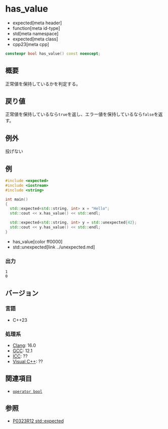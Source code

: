 # has_value
* expected[meta header]
* function[meta id-type]
* std[meta namespace]
* expected[meta class]
* cpp23[meta cpp]

```cpp
constexpr bool has_value() const noexcept;
```

## 概要
正常値を保持しているかを判定する。


## 戻り値
正常値を保持しているなら`true`を返し、エラー値を保持しているなら`false`を返す。


## 例外
投げない


## 例
```cpp example
#include <expected>
#include <iostream>
#include <string>

int main()
{
  std::expected<std::string, int> x = "Hello";
  std::cout << x.has_value() << std::endl;

  std::expected<std::string, int> y = std::unexpected{42};
  std::cout << y.has_value() << std::endl;
}
```
* has_value[color ff0000]
* std::unexpected[link ../unexpected.md]

### 出力
```
1
0
```


## バージョン
### 言語
- C++23

### 処理系
- [Clang](/implementation.md#clang): 16.0
- [GCC](/implementation.md#gcc): 12.1
- [ICC](/implementation.md#icc): ??
- [Visual C++](/implementation.md#visual_cpp): ??


## 関連項目
- [`operator bool`](op_bool.md)


## 参照
- [P0323R12 std::expected](https://www.open-std.org/jtc1/sc22/wg21/docs/papers/2022/p0323r12.html)
